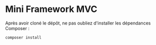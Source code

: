 # Mini Framework MVC

Après avoir cloné le dépôt, ne pas oubliez d'installer les dépendances Composer :

```bash
composer install
```
